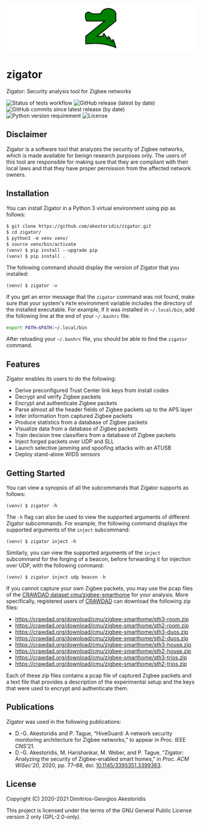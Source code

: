 <img src="https://github.com/akestoridis/zigator/raw/27dfb2fa3022d7886bef3050c2637473bb4e5995/zigator-header.png">

# zigator

Zigator: Security analysis tool for Zigbee networks

<!-- START OF BADGES -->
![Status of tests workflow](https://img.shields.io/github/workflow/status/akestoridis/zigator/wf01-tests?label=tests)
![GitHub release (latest by date)](https://img.shields.io/github/v/release/akestoridis/zigator)
![GitHub commits since latest release (by date)](https://img.shields.io/github/commits-since/akestoridis/zigator/latest)
![Python version requirement](https://img.shields.io/badge/python-3.7%20%7C%203.8%20%7C%203.9%20%7C%203.10-blue)
![License](https://img.shields.io/badge/license-GPL--2.0--only-blue)
<!-- END OF BADGES -->


## Disclaimer

Zigator is a software tool that analyzes the security of Zigbee networks, which is made available for benign research purposes only.
The users of this tool are responsible for making sure that they are compliant with their local laws and that they have proper permission from the affected network owners.


## Installation

You can install Zigator in a Python 3 virtual environment using pip as follows:
```console
$ git clone https://github.com/akestoridis/zigator.git
$ cd zigator/
$ python3 -m venv venv/
$ source venv/bin/activate
(venv) $ pip install --upgrade pip
(venv) $ pip install .
```

The following command should display the version of Zigator that you installed:
```console
(venv) $ zigator -v
```

If you get an error message that the `zigator` command was not found, make sure that your system's `PATH` environment variable includes the directory of the installed executable.
For example, if it was installed in `~/.local/bin`, add the following line at the end of your `~/.bashrc` file:
```bash
export PATH=$PATH:~/.local/bin
```

After reloading your `~/.bashrc` file, you should be able to find the `zigator` command.


## Features

Zigator enables its users to do the following:

* Derive preconfigured Trust Center link keys from install codes
* Decrypt and verify Zigbee packets
* Encrypt and authenticate Zigbee packets
* Parse almost all the header fields of Zigbee packets up to the APS layer
* Infer information from captured Zigbee packets
* Produce statistics from a database of Zigbee packets
* Visualize data from a database of Zigbee packets
* Train decision tree classifiers from a database of Zigbee packets
* Inject forged packets over UDP and SLL
* Launch selective jamming and spoofing attacks with an ATUSB
* Deploy stand-alone WIDS sensors


## Getting Started

You can view a synopsis of all the subcommands that Zigator supports as follows:
```console
(venv) $ zigator -h
```

The `-h` flag can also be used to view the supported arguments of different Zigator subcommands.
For example, the following command displays the supported arguments of the `inject` subcommand:
```console
(venv) $ zigator inject -h
```

Similarly, you can view the supported arguments of the `inject` subcommand for the forging of a beacon, before forwarding it for injection over UDP, with the following command:
```console
(venv) $ zigator inject udp beacon -h
```

If you cannot capture your own Zigbee packets, you may use the pcap files of the [CRAWDAD dataset cmu/zigbee-smarthome](https://doi.org/10.15783/c7-nvc6-4q28) for your analysis.
More specifically, registered users of [CRAWDAD](https://crawdad.org) can download the following zip files:

* https://crawdad.org/download/cmu/zigbee-smarthome/sth3-room.zip
* https://crawdad.org/download/cmu/zigbee-smarthome/sth2-room.zip
* https://crawdad.org/download/cmu/zigbee-smarthome/sth3-duos.zip
* https://crawdad.org/download/cmu/zigbee-smarthome/sth2-duos.zip
* https://crawdad.org/download/cmu/zigbee-smarthome/sth3-house.zip
* https://crawdad.org/download/cmu/zigbee-smarthome/sth2-house.zip
* https://crawdad.org/download/cmu/zigbee-smarthome/sth3-trios.zip
* https://crawdad.org/download/cmu/zigbee-smarthome/sth2-trios.zip

Each of these zip files contains a pcap file of captured Zigbee packets and a text file that provides a description of the experimental setup and the keys that were used to encrypt and authenticate them.


## Publications

Zigator was used in the following publications:

* D.-G. Akestoridis and P. Tague, “HiveGuard: A network security monitoring architecture for Zigbee networks,” to appear in Proc. IEEE CNS’21.
* D.-G. Akestoridis, M. Harishankar, M. Weber, and P. Tague, “Zigator: Analyzing the security of Zigbee-enabled smart homes,” in *Proc. ACM WiSec’20*, 2020, pp. 77–88, doi: [10.1145/3395351.3399363](https://doi.org/10.1145/3395351.3399363).


## License

Copyright (C) 2020-2021 Dimitrios-Georgios Akestoridis

This project is licensed under the terms of the GNU General Public License version 2 only (GPL-2.0-only).
